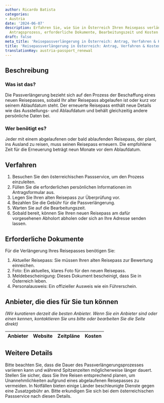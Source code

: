 ```yaml
---
author: Ricardo Batista
categories:
- Austria
date: '2024-06-07'
description: Erfahren Sie, wie Sie in Österreich Ihren Reisepass verlängern können.
  Antragsprozess, erforderliche Dokumente, Bearbeitungszeit und Kosten im Detail erklärt.
draft: false
meta_title: 'Reisepassverlängerung in Österreich: Antrag, Verfahren & Kosten'
title: 'Reisepassverlängerung in Österreich: Antrag, Verfahren & Kosten'
translationKey: austria-passport_renewal
---
```



## Beschreibung
### Was ist das?
Die Passverlängerung bezieht sich auf den Prozess der Beschaffung eines neuen Reisepasses, sobald Ihr alter Reisepass abgelaufen ist oder kurz vor seinem Ablaufdatum steht. Der erneuerte Reisepass enthält neue Details wie das Ausstellungs- und Ablaufdatum und behält gleichzeitig andere persönliche Daten bei.

### Wer benötigt es?
Jeder mit einem abgelaufenen oder bald ablaufenden Reisepass, der plant, ins Ausland zu reisen, muss seinen Reisepass erneuern. Die empfohlene Zeit für die Erneuerung beträgt neun Monate vor dem Ablaufdatum.

## Verfahren
1. Besuchen Sie den österreichischen Passservice, um den Prozess einzuleiten.
2. Füllen Sie die erforderlichen persönlichen Informationen im Antragsformular aus.
3. Legen Sie Ihren alten Reisepass zur Überprüfung vor.
4. Bezahlen Sie die Gebühr für die Passverlängerung.
5. Warten Sie auf die Bearbeitungszeit.
6. Sobald bereit, können Sie Ihren neuen Reisepass am dafür vorgesehenen Abholort abholen oder sich an Ihre Adresse senden lassen.

## Erforderliche Dokumente
Für die Verlängerung Ihres Reisepasses benötigen Sie:
1. Aktueller Reisepass: Sie müssen Ihren alten Reisepass zur Bewertung einreichen.
2. Foto: Ein aktuelles, klares Foto für den neuen Reisepass.
3. Meldebescheinigung: Dieses Dokument bescheinigt, dass Sie in Österreich leben.
4. Personalausweis: Ein offizieller Ausweis wie ein Führerschein.

## Anbieter, die dies für Sie tun können

_(Wir kuratieren derzeit die besten Anbieter. Wenn Sie ein Anbieter sind oder einen kennen, kontaktieren Sie uns bitte oder bearbeiten Sie die Seite direkt)_

| Anbieter | Website | Zeitpläne | Kosten |
| --------------- | --------------- | :-------------: | :-------------: |

## Weitere Details
Bitte beachten Sie, dass die Dauer des Passverlängerungsprozesses variieren kann und während Spitzenzeiten möglicherweise länger dauert. Stellen Sie sicher, dass Sie Ihre Reisen entsprechend planen, um Unannehmlichkeiten aufgrund eines abgelaufenen Reisepasses zu vermeiden. In Notfällen bieten einige Länder beschleunigte Dienste gegen eine Zusatzgebühr an. Bitte erkundigen Sie sich bei dem österreichischen Passservice nach diesen Details.